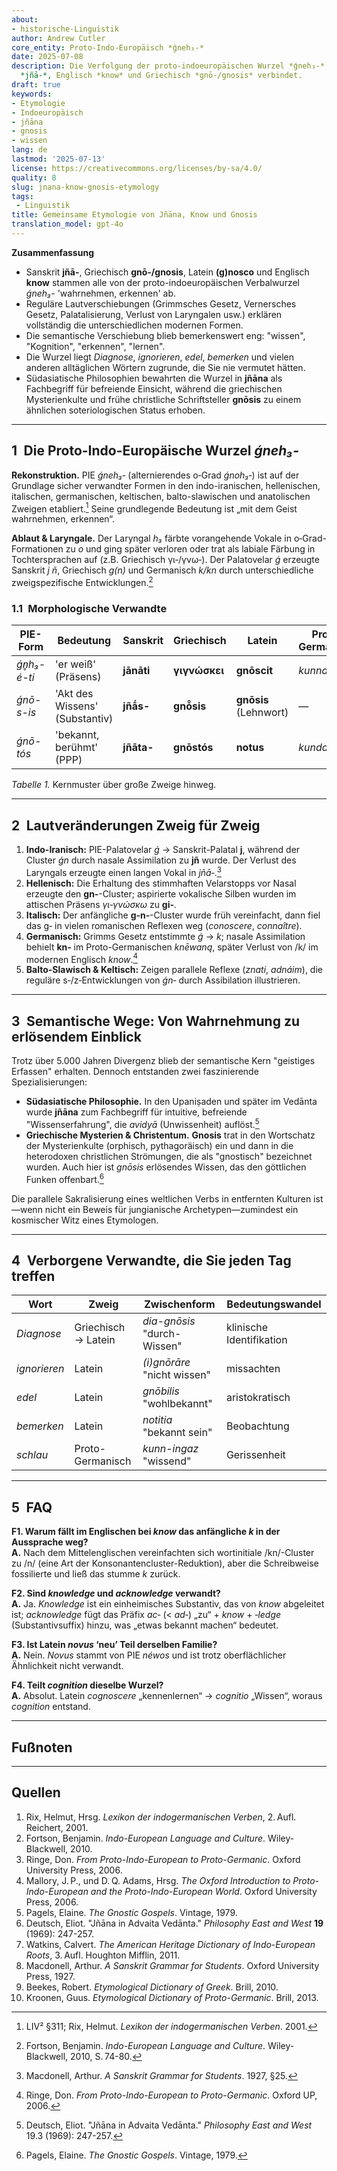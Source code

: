 ```yaml
---
about:
- historische‑Linguistik
author: Andrew Cutler
core_entity: Proto‑Indo‑Europäisch *ǵneh₃‑*
date: 2025-07-08
description: Die Verfolgung der proto-indoeuropäischen Wurzel *ǵneh₃‑*, die Sanskrit
  *jñā‑*, Englisch *know* und Griechisch *gnō‑/gnosis* verbindet.
draft: true
keywords:
- Etymologie
- Indoeuropäisch
- jñāna
- gnosis
- wissen
lang: de
lastmod: '2025-07-13'
license: https://creativecommons.org/licenses/by-sa/4.0/
quality: 8
slug: jnana-know-gnosis-etymology
tags:
 - Linguistik
title: Gemeinsame Etymologie von Jñāna, Know und Gnosis
translation_model: gpt-4o
---
```


**Zusammenfassung**

- Sanskrit **jñā-**, Griechisch **gnō-/gnosis**, Latein **(g)nosco** und Englisch **know** stammen alle von der proto-indoeuropäischen Verbalwurzel *ǵneh₃-* 'wahrnehmen, erkennen' ab.
- Reguläre Lautverschiebungen (Grimmsches Gesetz, Vernersches Gesetz, Palatalisierung, Verlust von Laryngalen usw.) erklären vollständig die unterschiedlichen modernen Formen.
- Die semantische Verschiebung blieb bemerkenswert eng: "wissen", "Kognition", "erkennen", "lernen".
- Die Wurzel liegt *Diagnose*, *ignorieren*, *edel*, *bemerken* und vielen anderen alltäglichen Wörtern zugrunde, die Sie nie vermutet hätten.
- Südasiatische Philosophien bewahrten die Wurzel in **jñāna** als Fachbegriff für befreiende Einsicht, während die griechischen Mysterienkulte und frühe christliche Schriftsteller **gnōsis** zu einem ähnlichen soteriologischen Status erhoben.

---

## 1 Die Proto-Indo-Europäische Wurzel *ǵneh₃‑*

**Rekonstruktion.** PIE *ǵneh₃‑* (alternierendes o‑Grad *ǵnoh₃‑*) ist auf der Grundlage sicher verwandter Formen in den indo-iranischen, hellenischen, italischen, germanischen, keltischen, balto-slawischen und anatolischen Zweigen etabliert.[^1] Seine grundlegende Bedeutung ist „mit dem Geist wahrnehmen, erkennen“.

**Ablaut & Laryngale.** Der Laryngal *h₃* färbte vorangehende Vokale in o‑Grad-Formationen zu *o* und ging später verloren oder trat als labiale Färbung in Tochtersprachen auf (z.B. Griechisch γι‑/γνω‑). Der Palatovelar *ǵ* erzeugte Sanskrit *j ñ*, Griechisch *g(n)* und Germanisch *k/kn* durch unterschiedliche zweigspezifische Entwicklungen.[^2]

### 1.1 Morphologische Verwandte

| PIE-Form | Bedeutung | Sanskrit | Griechisch | Latein | Proto-Germanisch |
|----------|-----------|----------|------------|--------|------------------|
| *ǵn̥h₃-é-ti* | 'er weiß' (Präsens) | **jānāti** | **γιγνώσκει** | **gnōscit** | *kunnaiþi* |
| *ǵnō-s-is* | 'Akt des Wissens' (Substantiv) | **jñā́s-** | **gnō̂sis** | **gnōsis** (Lehnwort) | — |
| *ǵnō-tós* | 'bekannt, berühmt' (PPP) | **jñāta-** | **gnōstós** | **notus** | *kundaz* |

*Tabelle 1.* Kernmuster über große Zweige hinweg.

---

## 2 Lautveränderungen Zweig für Zweig

1. **Indo-Iranisch:** PIE-Palatovelar *ǵ* → Sanskrit-Palatal **j**, während der Cluster *ǵn* durch nasale Assimilation zu **jñ** wurde. Der Verlust des Laryngals erzeugte einen langen Vokal in *jñā‑*.[^3]  
2. **Hellenisch:** Die Erhaltung des stimmhaften Velarstopps vor Nasal erzeugte den **gn‑**-Cluster; aspirierte vokalische Silben wurden im attischen Präsens *γι‑γνώσκω* zu **gi‑**.  
3. **Italisch:** Der anfängliche **g‑n‑**-Cluster wurde früh vereinfacht, dann fiel das g‑ in vielen romanischen Reflexen weg (*conoscere*, *connaître*).  
4. **Germanisch:** Grimms Gesetz entstimmte *ǵ* → *k*; nasale Assimilation behielt **kn‑** im Proto-Germanischen *knēwaną*, später Verlust von /k/ im modernen Englisch *know*.[^4]  
5. **Balto-Slawisch & Keltisch:** Zeigen parallele Reflexe (*znati*, *adnáim*), die reguläre s‑/z‑Entwicklungen von *ǵn‑* durch Assibilation illustrieren.

---

## 3 Semantische Wege: Von Wahrnehmung zu erlösendem Einblick

Trotz über 5.000 Jahren Divergenz blieb der semantische Kern "geistiges Erfassen" erhalten. Dennoch entstanden zwei faszinierende Spezialisierungen:

- **Südasiatische Philosophie.** In den Upaniṣaden und später im Vedānta wurde **jñāna** zum Fachbegriff für intuitive, befreiende "Wissenserfahrung", die *avidyā* (Unwissenheit) auflöst.[^5] 
- **Griechische Mysterien & Christentum.** **Gnosis** trat in den Wortschatz der Mysterienkulte (orphisch, pythagoräisch) ein und dann in die heterodoxen christlichen Strömungen, die als "gnostisch" bezeichnet wurden. Auch hier ist *gnōsis* erlösendes Wissen, das den göttlichen Funken offenbart.[^6]

Die parallele Sakralisierung eines weltlichen Verbs in entfernten Kulturen ist—wenn nicht ein Beweis für jungianische Archetypen—zumindest ein kosmischer Witz eines Etymologen.

---

## 4 Verborgene Verwandte, die Sie jeden Tag treffen

| Wort | Zweig | Zwischenform | Bedeutungswandel |
|------|-------|--------------|-------------------|
| *Diagnose* | Griechisch → Latein | *dia-gnōsis* "durch-Wissen" | klinische Identifikation |
| *ignorieren* | Latein | *(i)gnōrāre* "nicht wissen" | missachten |
| *edel* | Latein | *gnōbilis* "wohlbekannt" | aristokratisch |
| *bemerken* | Latein | *notitia* "bekannt sein" | Beobachtung |
| *schlau* | Proto-Germanisch | *kunn-ingaz* "wissend" | Gerissenheit |

---

## 5 FAQ

**F1. Warum fällt im Englischen bei *know* das anfängliche *k* in der Aussprache weg?**  
**A.** Nach dem Mittelenglischen vereinfachten sich wortinitiale /kn/-Cluster zu /n/ (eine Art der Konsonantencluster-Reduktion), aber die Schreibweise fossilierte und ließ das stumme *k* zurück.

**F2. Sind *knowledge* und *acknowledge* verwandt?**  
**A.** Ja. *Knowledge* ist ein einheimisches Substantiv, das von *know* abgeleitet ist; *acknowledge* fügt das Präfix *ac‑* (< *ad‑*) „zu“ + *know* + *‑ledge* (Substantivsuffix) hinzu, was „etwas bekannt machen“ bedeutet.

**F3. Ist Latein *novus* ‘neu’ Teil derselben Familie?**  
**A.** Nein. *Novus* stammt von PIE *néwos* und ist trotz oberflächlicher Ähnlichkeit nicht verwandt.

**F4. Teilt *cognition* dieselbe Wurzel?**  
**A.** Absolut. Latein *cognoscere* „kennenlernen“ → *cognitio* „Wissen“, woraus *cognition* entstand.

---

## Fußnoten

[^1]: LIV² §311; Rix, Helmut. *Lexikon der indogermanischen Verben*. 2001. 
[^2]: Fortson, Benjamin. *Indo-European Language and Culture*. Wiley-Blackwell, 2010, S. 74-80. 
[^3]: Macdonell, Arthur. *A Sanskrit Grammar for Students*. 1927, §25. 
[^4]: Ringe, Don. *From Proto-Indo-European to Proto-Germanic*. Oxford UP, 2006. 
[^5]: Deutsch, Eliot. "Jñāna in Advaita Vedānta." *Philosophy East and West* 19.3 (1969): 247-257. 
[^6]: Pagels, Elaine. *The Gnostic Gospels*. Vintage, 1979.

---

## Quellen

1. Rix, Helmut, Hrsg. *Lexikon der indogermanischen Verben*, 2. Aufl. Reichert, 2001. 
2. Fortson, Benjamin. *Indo-European Language and Culture*. Wiley-Blackwell, 2010. 
3. Ringe, Don. *From Proto-Indo-European to Proto-Germanic*. Oxford University Press, 2006. 
4. Mallory, J. P., und D. Q. Adams, Hrsg. *The Oxford Introduction to Proto-Indo-European and the Proto-Indo-European World*. Oxford University Press, 2006. 
5. Pagels, Elaine. *The Gnostic Gospels*. Vintage, 1979. 
6. Deutsch, Eliot. "Jñāna in Advaita Vedānta." *Philosophy East and West* **19** (1969): 247-257. 
7. Watkins, Calvert. *The American Heritage Dictionary of Indo-European Roots*, 3. Aufl. Houghton Mifflin, 2011. 
8. Macdonell, Arthur. *A Sanskrit Grammar for Students*. Oxford University Press, 1927. 
9. Beekes, Robert. *Etymological Dictionary of Greek*. Brill, 2010. 
10. Kroonen, Guus. *Etymological Dictionary of Proto-Germanic*. Brill, 2013.